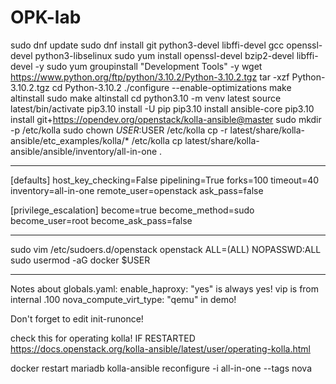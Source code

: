 # OPK-lab

sudo dnf update
sudo dnf install git python3-devel libffi-devel gcc openssl-devel python3-libselinux
sudo yum install openssl-devel bzip2-devel libffi-devel -y
sudo yum groupinstall "Development Tools" -y
wget https://www.python.org/ftp/python/3.10.2/Python-3.10.2.tgz
tar -xzf Python-3.10.2.tgz
cd Python-3.10.2
./configure --enable-optimizations
make altinstall
sudo make altinstall
cd
python3.10 -m venv latest
source latest/bin/activate
pip3.10 install -U pip
pip3.10 install ansible-core
pip3.10 install git+https://opendev.org/openstack/kolla-ansible@master
sudo mkdir -p /etc/kolla
sudo chown $USER:$USER /etc/kolla
cp -r latest/share/kolla-ansible/etc_examples/kolla/* /etc/kolla
cp latest/share/kolla-ansible/ansible/inventory/all-in-one .

-------------------

[defaults]
host_key_checking=False
pipelining=True
forks=100
timeout=40
inventory=all-in-one
remote_user=openstack
ask_pass=false

[privilege_escalation]
become=true
become_method=sudo
become_user=root
become_ask_pass=false

-------------------

sudo vim /etc/sudoers.d/openstack
openstack ALL=(ALL) NOPASSWD:ALL
sudo usermod -aG docker $USER

-------------------

Notes about globals.yaml:
enable_haproxy: "yes" is always yes!
vip is from internal .100
nova_compute_virt_type: "qemu" in demo!

Don't forget to edit init-runonce!

check this for operating kolla! IF RESTARTED
https://docs.openstack.org/kolla-ansible/latest/user/operating-kolla.html

<promiscuous mode='on'/>
docker restart mariadb
kolla-ansible reconfigure -i all-in-one --tags nova
